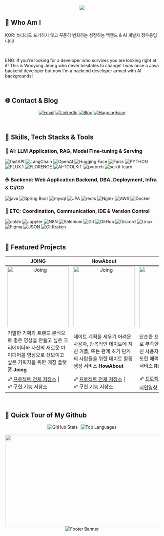 <div align="center">
  <img src="https://capsule-render.vercel.app/api?type=waving&color=auto&height=150&section=header&text=Wooyong%20Jeong(Woo)" />
  <img src="https://img.shields.io/badge/React-61DAFB?style=flat&logo=React&logoColor=white"/>
</div>

## 🤔 Who Am I
KOR: 늦더라도 포기하지 않고 꾸준히 변화하는 성장하는 백엔드 & AI 개발자 정우용입니다!

<br>

ENG: If you're looking for a developer who survives you are looking right at it! This is Wooyong Jeong who never hesitates to change! I was once a Java backend developer but now I'm a backend developer armed with AI backgrounds!

<br>

## 🌐 Contact & Blog

<div align="center">
  
  [![Email](https://img.shields.io/badge/Email-D14836?logo=gmail&logoColor=white)](mailto:jwywoo26@gmail.com)
  [![LinkedIn](https://img.shields.io/badge/LinkedIn-0A66C2?logo=linkedin&logoColor=white)](https://www.linkedin.com/in/wooyong-jeong-a40718262/)
  [![Blog](https://img.shields.io/badge/Blog-FF9E0F?logo=tistory&logoColor=white)](https://youcanbeable.tistory.com/)
  [![HuggingFace](https://img.shields.io/badge/HuggingFace-FFD21E?logo=huggingface&logoColor=white)](https://huggingface.co/jwywoo/)

</div>

<br>

## 🎯 Skills, Tech Stacks & Tools

### 🧠 AI: LLM Application, RAG, Model Fine-tuning & Serving

<div>
  <img alt="fastAPI" src ="https://img.shields.io/badge/fastapi-009688.svg?&style=for-the-badge&logo=fastapi&logoColor=white"/>
  <img alt="LangChain" src ="https://img.shields.io/badge/langchain-1C3C3C.svg?&style=for-the-badge&logo=langchain&logoColor=white"/>
  <img alt="OpenAI" src ="https://img.shields.io/badge/openai-412991.svg?&style=for-the-badge&logo=openai&logoColor=white"/>
  <img alt="Hugging Face" src ="https://img.shields.io/badge/hugging face-FFD21E.svg?&style=for-the-badge&logo=huggingface&logoColor=white"/>
  <img alt="Faiss" src ="https://img.shields.io/badge/faiss-0866FF.svg?&style=for-the-badge&logo=faiss&logoColor=white"/>
  <img alt="PYTHON" src="https://img.shields.io/badge/python-3776AB.svg?&style=for-the-badge&logo=python&logoColor=white"/>
  <img alt="FLUX.1" src="https://img.shields.io/badge/FLUX.1-4A90E2.svg?&style=for-the-badge"/>
  <img alt="FLORENCE" src="https://img.shields.io/badge/FLORENCE--2-50E3C2.svg?&style=for-the-badge"/>
  <img alt="AI-TOOLKIT" src="https://img.shields.io/badge/AI--TOOLKIT-F5A623.svg?&style=for-the-badge"/>
  <img alt="pytorch" src="https://img.shields.io/badge/PyTorch-EE4C2C?logo=pytorch&logoColor=white&style=for-the-badge">
  <img alt="scikit-learn" src="https://img.shields.io/badge/scikit--learn-F7931E?logo=scikit-learn&logoColor=white&style=for-the-badge">
</div>

### ☕ Backend: Web Application Backend, DBA, Deployment, Infra & CI/CD

<div>
  <img alt="java" src="https://img.shields.io/badge/Java-007396?logo=java&logoColor=white&style=for-the-badge">
  <img alt="Spring Boot" src ="https://img.shields.io/badge/Spring Boot-6DB33F.svg?&style=for-the-badge&logo=springboot&logoColor=white"/>
  <img alt="mysql" src ="https://img.shields.io/badge/mysql-4479A1.svg?&style=for-the-badge&logo=mysql&logoColor=white"/>
  <img alt="JPA" src ="https://img.shields.io/badge/jpa-6DB33F.svg?&style=for-the-badge&logo=jpa&logoColor=white"/>
  <img alt="redis" src="https://img.shields.io/badge/redis-FF4438.svg?&style=for-the-badge&logo=redis&logoColor=white"/>
  <img alt="Nginx" src ="https://img.shields.io/badge/Nginx-009639.svg?&style=for-the-badge&logo=nginx&logoColor=white"/>
  <img alt="AWS" src ="https://img.shields.io/badge/AWS-232F3E.svg?&style=for-the-badge&logo=amazonwebservices&logoColor=white"/>
  <img src="https://img.shields.io/badge/Docker-2496ED?style=for-the-badge&logo=Docker&logoColor=white" alt="Docker">
</div>

### 🧩 ETC: Coordination, Communication, IDE & Version Control

<div>
  <img alt="colab" src="https://img.shields.io/badge/Google%20Colab-F9AB00?logo=googlecolab&logoColor=white&style=for-the-badge">
  <img alt="Jupyter" src="https://img.shields.io/badge/Jupyter-F37626?logo=jupyter&logoColor=white&style=for-the-badge">
  <img alt="N8N" src="https://img.shields.io/badge/n8n-EA4B71.svg?&style=for-the-badge&logo=n8n&logoColor=white"/>
  <img alt="Selenium" src ="https://img.shields.io/badge/selenium-43B02A.svg?&style=for-the-badge&logo=selenium&logoColor=white"/>
  <img alt="Git" src ="https://img.shields.io/badge/Git-F05032.svg?&style=for-the-badge&logo=Git&logoColor=white"/>
  <img alt="GitHub" src ="https://img.shields.io/badge/GitHub-181717.svg?&style=for-the-badge&logo=Github&logoColor=white"/>
  <img alt="Discord" src ="https://img.shields.io/badge/Discord-5865F2.svg?&style=for-the-badge&logo=Discord&logoColor=white"/>
  <img alt="Linux" src ="https://img.shields.io/badge/Linux-FCC624.svg?&style=for-the-badge&logo=linux&logoColor=white"/>
  <img alt="Figma" src ="https://img.shields.io/badge/Figma-F24E1E.svg?&style=for-the-badge&logo=figma&logoColor=white"/>
  <img alt="JSON" src ="https://img.shields.io/badge/json-000000.svg?&style=for-the-badge&logo=json&logoColor=white"/>
  <img src="https://img.shields.io/badge/GitKraken-179287?style=for-the-badge&logo=GitKraken&logoColor=white" alt="GitKraken">
</div>

<br>

## 🌟 Featured Projects

<div align="center">

  | **JOING**                                                                                  | **HowAbout**                                                                                  | **RizzPick**                                                                                  |
|-----------------------------------------------------------------------------------------------|-----------------------------------------------------------------------------------------------|-----------------------------------------------------------------------------------------------|
| <div align="center"><img alt="Joing" src="https://avatars.githubusercontent.com/u/183564305?s=96&v=4" width="200" height="200"></div>| <div align="center"><img alt="Joing" src="https://avatars.githubusercontent.com/u/178642647?s=200&v=4" width="200" height="200"></div>| <div align="center"><img alt="Joing" src="https://avatars.githubusercontent.com/u/146961900?s=200&v=4" width="200" height="200"></div>|
|기발한 기획과 트렌드 분석으로 좋은 영상을 만들고 싶은 크리에이터와 자신의 새로운 아이디어를 영상으로 선보이고 싶은 기획자를 위한 매칭 플랫폼 **Joing** | 데이트 계획을 세우기 어려운 사용자, 반복적인 데이트에 지친 커플, 또는 관계 초기 단계의 사람들을 위한 데이트 활동 생성 서비스 **HowAbout**|단순한 프로필과 자기소개만으로 부족한 데이팅 서비스에 지친  사용자를 위한 데이트 계획 또한 매력이 될 수 있는 데이팅 서비스 **RizzPick**|
| ♐ [프로젝트 전체 저장소](https://github.com/KTB-6-Joing) \| ♐ [구현 기능 저장소](https://github.com/KTB-6-Joing/joing-genai-server) | ♐ [프로젝트 전체 저장소](https://github.com/HowwAbout) \| ♐ [구현 기능 저장소](https://github.com/HowwAbout/RAG-API) |♐ [프로젝트 전체 저장소](https://github.com/RizzPick/RizzPick-backend) \| 📽️ [시연영상 링크](https://www.youtube.com/watch?v=mR3F03W4qgc&t=11s) |

</div>


<br>

## 🏡 Quick Tour of My Github

<div align="center" style="display: flex; justify-content: center; gap: 10px; flex-wrap: wrap;">
  <img src="https://github-readme-stats.vercel.app/api?username=jwywoo&show_icons=true" alt="GitHub Stats">
  <img src="https://github-readme-stats.vercel.app/api/top-langs/?username=jwywoo&layout=compact" alt="Top Languages">
</div>

<br>

<div align="center">
    <a href="https://github.com/devxb/gitanimals">
    <img
      src="https://render.gitanimals.org/farms/jwywoo"
      width="600"
      height="300"
    />
  </a>
</div>

<div align="center">
  <img src="https://capsule-render.vercel.app/api?type=waving&color=auto&height=150&section=footer" alt="Footer Banner">
</div>
